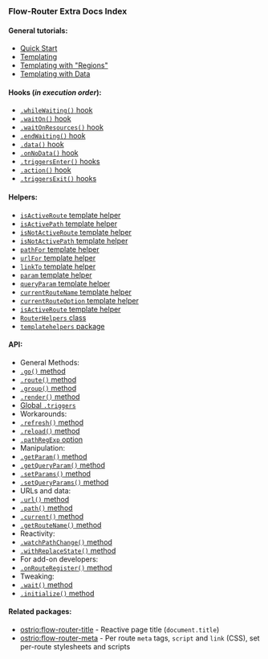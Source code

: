 ### Flow-Router Extra Docs Index

#### General tutorials:
 - [Quick Start](https://github.com/VeliovGroup/flow-router/blob/master/docs/quick-start.md)
 - [Templating](https://github.com/VeliovGroup/flow-router/blob/master/docs/templating.md)
 - [Templating with "Regions"](https://github.com/VeliovGroup/flow-router/blob/master/docs/templating-with-regions.md)
 - [Templating with Data](https://github.com/VeliovGroup/flow-router/blob/master/docs/templating-with-data.md)

#### Hooks (*in execution order*):
 - [`.whileWaiting()` hook](https://github.com/VeliovGroup/flow-router/blob/master/docs/hooks/whileWaiting.md)
 - [`.waitOn()` hook](https://github.com/VeliovGroup/flow-router/blob/master/docs/hooks/waitOn.md)
 - [`.waitOnResources()` hook](https://github.com/VeliovGroup/flow-router/blob/master/docs/hooks/waitOnResources.md)
 - [`.endWaiting()` hook](https://github.com/VeliovGroup/flow-router/blob/master/docs/hooks/endWaiting.md)
 - [`.data()` hook](https://github.com/VeliovGroup/flow-router/blob/master/docs/hooks/data.md)
 - [`.onNoData()` hook](https://github.com/VeliovGroup/flow-router/blob/master/docs/hooks/onNoData.md)
 - [`.triggersEnter()` hooks](https://github.com/VeliovGroup/flow-router/blob/master/docs/hooks/triggersEnter.md)
 - [`.action()` hook](https://github.com/VeliovGroup/flow-router/blob/master/docs/hooks/action.md)
 - [`.triggersExit()` hooks](https://github.com/VeliovGroup/flow-router/blob/master/docs/hooks/triggersExit.md)

#### Helpers:
 - [`isActiveRoute` template helper](https://github.com/VeliovGroup/flow-router/blob/master/docs/helpers/isActiveRoute.md)
 - [`isActivePath` template helper](https://github.com/VeliovGroup/flow-router/blob/master/docs/helpers/isActivePath.md)
 - [`isNotActiveRoute` template helper](https://github.com/VeliovGroup/flow-router/blob/master/docs/helpers/isNotActiveRoute.md)
 - [`isNotActivePath` template helper](https://github.com/VeliovGroup/flow-router/blob/master/docs/helpers/isNotActivePath.md)
 - [`pathFor` template helper](https://github.com/VeliovGroup/flow-router/blob/master/docs/helpers/pathFor.md)
 - [`urlFor` template helper](https://github.com/VeliovGroup/flow-router/blob/master/docs/helpers/urlFor.md)
 - [`linkTo` template helper](https://github.com/VeliovGroup/flow-router/blob/master/docs/helpers/linkTo.md)
 - [`param` template helper](https://github.com/VeliovGroup/flow-router/blob/master/docs/helpers/param.md)
 - [`queryParam` template helper](https://github.com/VeliovGroup/flow-router/blob/master/docs/helpers/queryParam.md)
 - [`currentRouteName` template helper](https://github.com/VeliovGroup/flow-router/blob/master/docs/helpers/currentRouteName.md)
 - [`currentRouteOption` template helper](https://github.com/VeliovGroup/flow-router/blob/master/docs/helpers/currentRouteOption.md)
 - [`isActiveRoute` template helper](https://github.com/VeliovGroup/flow-router/blob/master/docs/helpers/isActiveRoute.md)
 - [`RouterHelpers` class](https://github.com/VeliovGroup/flow-router/blob/master/docs/helpers/RouterHelpers.md)
 - [`templatehelpers` package](https://github.com/VeliovGroup/Meteor-Template-helpers)

#### API:
 - General Methods:
 - [`.go()` method](https://github.com/VeliovGroup/flow-router/blob/master/docs/api/go.md)
 - [`.route()` method](https://github.com/VeliovGroup/flow-router/blob/master/docs/api/route.md)
 - [`.group()` method](https://github.com/VeliovGroup/flow-router/blob/master/docs/api/group.md)
 - [`.render()` method](https://github.com/VeliovGroup/flow-router/blob/master/docs/api/render.md)
 - [Global `.triggers`](https://github.com/VeliovGroup/flow-router/blob/master/docs/api/triggers.md)
 - Workarounds:
 - [`.refresh()` method](https://github.com/VeliovGroup/flow-router/blob/master/docs/api/refresh.md)
 - [`.reload()` method](https://github.com/VeliovGroup/flow-router/blob/master/docs/api/reload.md)
 - [`.pathRegExp` option](https://github.com/VeliovGroup/flow-router/blob/master/docs/api/pathRegExp.md)
 - Manipulation:
 - [`.getParam()` method](https://github.com/VeliovGroup/flow-router/blob/master/docs/api/getParam.md)
 - [`.getQueryParam()` method](https://github.com/VeliovGroup/flow-router/blob/master/docs/api/getQueryParam.md)
 - [`.setParams()` method](https://github.com/VeliovGroup/flow-router/blob/master/docs/api/setParams.md)
 - [`.setQueryParams()` method](https://github.com/VeliovGroup/flow-router/blob/master/docs/api/setQueryParams.md)
 - URLs and data:
 - [`.url()` method](https://github.com/VeliovGroup/flow-router/blob/master/docs/api/url.md)
 - [`.path()` method](https://github.com/VeliovGroup/flow-router/blob/master/docs/api/path.md)
 - [`.current()` method](https://github.com/VeliovGroup/flow-router/blob/master/docs/api/current.md)
 - [`.getRouteName()` method](https://github.com/VeliovGroup/flow-router/blob/master/docs/api/getRouteName.md)
 - Reactivity:
 - [`.watchPathChange()` method](https://github.com/VeliovGroup/flow-router/blob/master/docs/api/watchPathChange.md)
 - [`.withReplaceState()` method](https://github.com/VeliovGroup/flow-router/blob/master/docs/api/withReplaceState.md)
 - For add-on developers:
 - [`.onRouteRegister()` method](https://github.com/VeliovGroup/flow-router/blob/master/docs/api/onRouteRegister.md)
 - Tweaking:
 - [`.wait()` method](https://github.com/VeliovGroup/flow-router/blob/master/docs/api/wait.md)
 - [`.initialize()` method](https://github.com/VeliovGroup/flow-router/blob/master/docs/api/initialize.md)

#### Related packages:
 - [ostrio:flow-router-title](https://github.com/VeliovGroup/Meteor-flow-router-title) - Reactive page title (`document.title`)
 - [ostrio:flow-router-meta](https://github.com/VeliovGroup/Meteor-flow-router-meta) - Per route `meta` tags, `script` and `link` (CSS), set per-route stylesheets and scripts
